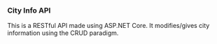 ### City Info API

This is a RESTful API made using ASP.NET Core. It modifies/gives city information using the CRUD paradigm.
